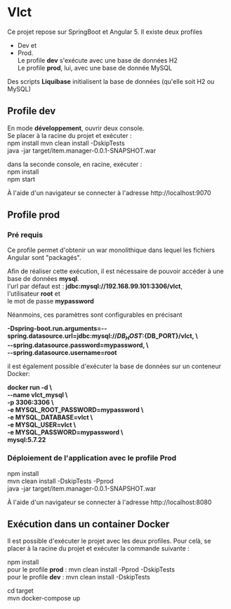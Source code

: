 # Vlct

Ce projet repose sur SpringBoot et Angular 5. Il existe deux profiles  
- Dev et  
- Prod.  
Le profile **dev** s'exécute avec une base de données H2  
Le profile **prod**, lui, avec une base de donnée MySQL  

Des scripts **Liquibase** initialisent la base de données (qu'elle soit H2 ou MySQL)  

## Profile dev

En mode **développement**, ouvrir deux console.  
Se placer à la racine du projet et exécuter :  
npm install
mvn clean install -DskipTests  
java -jar target/item.manager-0.0.1-SNAPSHOT.war  

dans la seconde console, en racine, exécuter :   
npm install  
npm start  

À l'aide d'un navigateur se connecter à l'adresse http://localhost:9070

## Profile prod
### Pré requis
Ce profile permet d'obtenir un war monolithique dans lequel les fichiers Angular sont "packagés".  

Afin de réaliser cette exécution, il est nécessaire de pouvoir accéder à une base de données **mysql**.  
l'url par défaut est : **jdbc:mysql://192.168.99.101:3306/vlct**,  
l'utilisateur **root** et   
le mot de passe **mypassword**

Néanmoins, ces paramètres sont configurables en précisant  

**-Dspring-boot.run.arguments=--spring.datasource.url=jdbc:mysql://${DB_HOST}:${DB_PORT}/vlct, \  
--spring.datasource.password=mypassword, \  
--spring.datasource.username=root**

il est également possible d'exécuter la base de données sur un conteneur Docker:

**docker run -d \  
 --name vlct_mysql \  
 -p 3306:3306 \  
 -e MYSQL_ROOT_PASSWORD=mypassword \  
 -e MYSQL_DATABASE=vlct \  
 -e MYSQL_USER=vlct \  
 -e MYSQL_PASSWORD=mypassword \  
 mysql:5.7.22**

### Déploiement de l'application avec le profile Prod

npm install  
mvn clean install -DskipTests -Pprod  
java -jar target/item.manager-0.0.1-SNAPSHOT.war  

À l'aide d'un navigateur se connecter à l'adresse http://localhost:8080

## Exécution dans un container Docker
Il est possible d'exécuter le projet avec les deux profiles. 
Pour celà, se placer à la racine du projet et exécuter la commande suivante :  

npm install  
pour le profile **prod** : mvn clean install -Pprod -DskipTests  
pour le profile **dev** : mvn clean install -DskipTests  

cd target  
mvn docker-compose up

